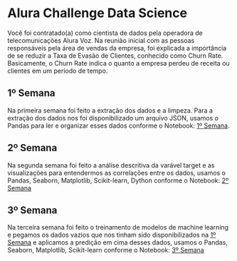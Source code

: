# Alura Challenge Data Science

Você foi contratado(a) como cientista de dados pela operadora de telecomunicações Alura Voz. Na reunião inicial com as pessoas responsáveis pela área de vendas da empresa, foi explicada a importância de se reduzir a Taxa de Evasão de Clientes, conhecido como Churn Rate. Basicamente, o Churn Rate indica o quanto a empresa perdeu de receita ou clientes em um período de tempo.

## 1º Semana

Na primeira semana foi feito a extração dos dados e a limpeza. Para a extração dos dados nos foi disponibilizado um arquivo JSON, usamos o Pandas para ler e organizar esses dados conforme o Notebook: [1º Semana](https://github.com/Dev-Zz/alura_challenge/blob/main/Alura%20Challenge/Alura%20Challenge%20Semana%201.ipynb).

## 2º Semana

Na segunda semana foi feito a análise descritiva da varável target e as visualizações para entendermos as correlações entre os dados, usamos o Pandas, Seaborn, Matplotlib, Scikit-learn, Dython conforme o Notebook: [2º Semana](https://github.com/Dev-Zz/alura_challenge/blob/main/Alura%20Challenge/Alura%20Challenge%20Semana%202.ipynb)

## 3º Semana

Na terceira semana foi feito o treinamento de modelos de machine learning e pegamos os dados vazios que nos tinham sido disponibilizados na [1º Semana](https://github.com/Dev-Zz/alura_challenge/blob/main/Alura%20Challenge/Alura%20Challenge%20Semana%201.ipynb) e aplicamos a predição em cima desses dados, usamos o Pandas, Seaborn, Matplotlib, Scikit-learn conforme o Notebook: [3º Semana](https://github.com/Dev-Zz/alura_challenge/blob/main/Alura%20Challenge/Alura%20Challenge%20Semana%203.ipynb)
